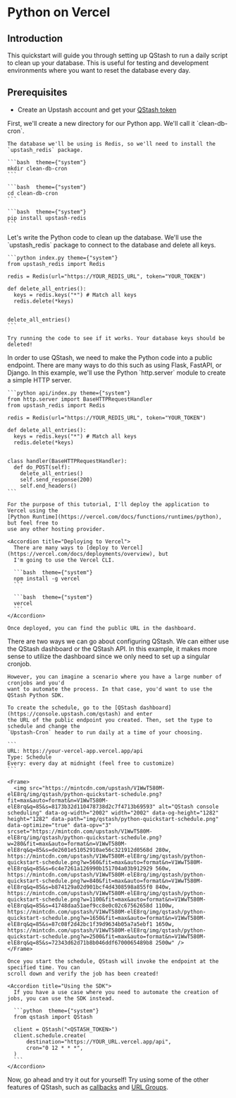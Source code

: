 # Python on Vercel

## Introduction

This quickstart will guide you through setting up QStash to run a daily script
to clean up your database. This is useful for testing and development environments
where you want to reset the database every day.

## Prerequisites

* Create an Upstash account and get your [QStash token](https://console.upstash.com/qstash)

<Steps>
  <Step titleSize="h3" title="Create Python app">
    First, we'll create a new directory for our Python app. We'll call it `clean-db-cron`.

    The database we'll be using is Redis, so we'll need to install the `upstash_redis` package.

    ```bash  theme={"system"}
    mkdir clean-db-cron
    ```

    ```bash  theme={"system"}
    cd clean-db-cron
    ```

    ```bash  theme={"system"}
    pip install upstash-redis
    ```
  </Step>

  <Step titleSize="h3" title="Cleanup logic">
    Let's write the Python code to clean up the database. We'll use the `upstash_redis`
    package to connect to the database and delete all keys.

    ```python index.py theme={"system"}
    from upstash_redis import Redis

    redis = Redis(url="https://YOUR_REDIS_URL", token="YOUR_TOKEN")

    def delete_all_entries():
      keys = redis.keys("*") # Match all keys
      redis.delete(*keys)


    delete_all_entries()
    ```

    Try running the code to see if it works. Your database keys should be deleted!
  </Step>

  <Step titleSize="h3" title="Make the Python code into a public endpoint">
    In order to use QStash, we need to make the Python code into a public endpoint. There
    are many ways to do this such as using Flask, FastAPI, or Django. In this example, we'll
    use the Python `http.server` module to create a simple HTTP server.

    ```python api/index.py theme={"system"}
    from http.server import BaseHTTPRequestHandler
    from upstash_redis import Redis

    redis = Redis(url="https://YOUR_REDIS_URL", token="YOUR_TOKEN")

    def delete_all_entries():
      keys = redis.keys("*") # Match all keys
      redis.delete(*keys)


    class handler(BaseHTTPRequestHandler):
      def do_POST(self):
        delete_all_entries()
        self.send_response(200)
        self.end_headers()
    ```

    For the purpose of this tutorial, I'll deploy the application to Vercel using the
    [Python Runtime](https://vercel.com/docs/functions/runtimes/python), but feel free to
    use any other hosting provider.

    <Accordion title="Deploying to Vercel">
      There are many ways to [deploy to Vercel](https://vercel.com/docs/deployments/overview), but
      I'm going to use the Vercel CLI.

      ```bash  theme={"system"}
      npm install -g vercel
      ```

      ```bash  theme={"system"}
      vercel
      ```
    </Accordion>

    Once deployed, you can find the public URL in the dashboard.
  </Step>

  <Step titleSize="h3" title="Have QStash invoke the endpoint">
    There are two ways we can go about configuring QStash. We can either use the QStash dashboard
    or the QStash API. In this example, it makes more sense to utilize the dashboard since we
    only need to set up a singular cronjob.

    However, you can imagine a scenario where you have a large number of cronjobs and you'd
    want to automate the process. In that case, you'd want to use the QStash Python SDK.

    To create the schedule, go to the [QStash dashboard](https://console.upstash.com/qstash) and enter
    the URL of the public endpoint you created. Then, set the type to schedule and change the
    `Upstash-Cron` header to run daily at a time of your choosing.

    ```
    URL: https://your-vercel-app.vercel.app/api
    Type: Schedule
    Every: every day at midnight (feel free to customize)
    ```

    <Frame>
      <img src="https://mintcdn.com/upstash/V1WwT580M-elE8rq/img/qstash/python-quickstart-schedule.png?fit=max&auto=format&n=V1WwT580M-elE8rq&q=85&s=8173b32d110478738d2c7f4713b69593" alt="QStash console scheduling" data-og-width="2002" width="2002" data-og-height="1282" height="1282" data-path="img/qstash/python-quickstart-schedule.png" data-optimize="true" data-opv="3" srcset="https://mintcdn.com/upstash/V1WwT580M-elE8rq/img/qstash/python-quickstart-schedule.png?w=280&fit=max&auto=format&n=V1WwT580M-elE8rq&q=85&s=de2601e51052910ae56c321912d0568d 280w, https://mintcdn.com/upstash/V1WwT580M-elE8rq/img/qstash/python-quickstart-schedule.png?w=560&fit=max&auto=format&n=V1WwT580M-elE8rq&q=85&s=6c4e7261a126990b151704a03b912929 560w, https://mintcdn.com/upstash/V1WwT580M-elE8rq/img/qstash/python-quickstart-schedule.png?w=840&fit=max&auto=format&n=V1WwT580M-elE8rq&q=85&s=b874129a02d901bcf4d4308598a855f0 840w, https://mintcdn.com/upstash/V1WwT580M-elE8rq/img/qstash/python-quickstart-schedule.png?w=1100&fit=max&auto=format&n=V1WwT580M-elE8rq&q=85&s=41748daa51aef9cc8e0c02c67562658d 1100w, https://mintcdn.com/upstash/V1WwT580M-elE8rq/img/qstash/python-quickstart-schedule.png?w=1650&fit=max&auto=format&n=V1WwT580M-elE8rq&q=85&s=87c08f2d42bc1f39d9634b05a7a5ebf1 1650w, https://mintcdn.com/upstash/V1WwT580M-elE8rq/img/qstash/python-quickstart-schedule.png?w=2500&fit=max&auto=format&n=V1WwT580M-elE8rq&q=85&s=72343d62d71b8b046ddf6700065489b8 2500w" />
    </Frame>

    Once you start the schedule, QStash will invoke the endpoint at the specified time. You can
    scroll down and verify the job has been created!

    <Accordion title="Using the SDK">
      If you have a use case where you need to automate the creation of jobs, you can use the SDK instead.

      ```python  theme={"system"}
      from qstash import QStash

      client = QStash("<QSTASH_TOKEN>")
      client.schedule.create(
          destination="https://YOUR_URL.vercel.app/api",
          cron="0 12 * * *",
      )
      ```
    </Accordion>
  </Step>
</Steps>

Now, go ahead and try it out for yourself! Try using some of the other features of QStash, such as
[callbacks](/qstash/features/callbacks) and [URL Groups](/qstash/features/url-groups).
